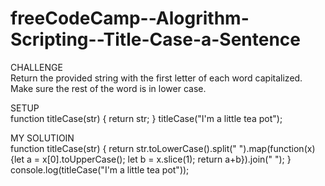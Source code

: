 # freeCodeCamp--Alogrithm-Scripting--Title-Case-a-Sentence

CHALLENGE <br />
Return the provided string with the first letter of each word capitalized. Make sure the rest of the word is in lower case.


SETUP <br />
function titleCase(str) {
  return str;
}
titleCase("I'm a little tea pot");


MY SOLUTIOIN <br />
function titleCase(str) {
  return str.toLowerCase().split(" ").map(function(x) {let a = x[0].toUpperCase(); let b = x.slice(1); return a+b}).join(" ");
}
console.log(titleCase("I'm a little tea pot"));
 
